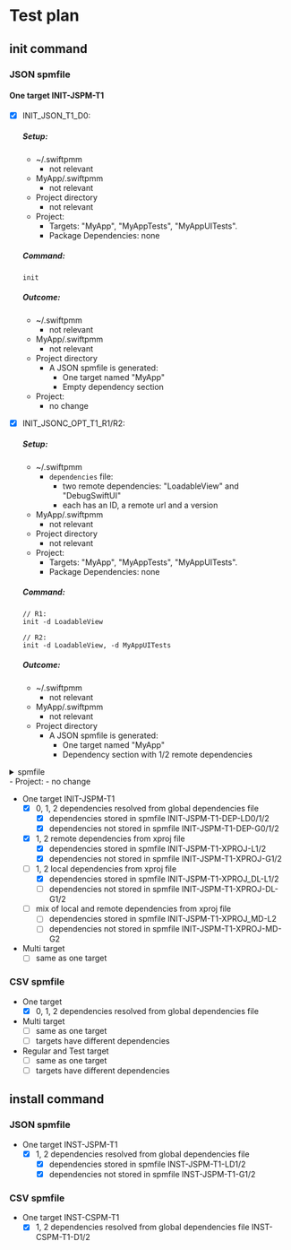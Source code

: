 # Test plan

## init command

### JSON spmfile

#### One target INIT-JSPM-T1 
- [x] INIT_JSON_T1_D0: 
	##### Setup:
	- ~/.swiftpmm
		- not relevant
	- MyApp/.swiftpmm
		- not relevant
	- Project directory
		- not relevant
	- Project:
		- Targets: "MyApp", "MyAppTests", "MyAppUITests". 
		- Package Dependencies: none
	##### Command: 
	```
	init
	```
	##### Outcome:
	- ~/.swiftpmm
		- not relevant
	- MyApp/.swiftpmm
		- not relevant
	- Project directory
		- A JSON spmfile is generated:
			- One target named "MyApp"
			- Empty dependency section
	- Project:
		- no change

- [x] INIT_JSONC_OPT_T1_R1/R2: 
	##### Setup:
	- ~/.swiftpmm
		- `dependencies` file:
			- two remote dependencies: "LoadableView" and "DebugSwiftUI"
			- each has an ID, a remote url and a version
	- MyApp/.swiftpmm
		- not relevant
	- Project directory
		- not relevant
	- Project:
		- Targets: "MyApp", "MyAppTests", "MyAppUITests". 
		- Package Dependencies: none
	##### Command: 
	```
	// R1:
	init -d LoadableView

	// R2:
	init -d LoadableView, -d MyAppUITests
	```
	##### Outcome:
	- ~/.swiftpmm
		- not relevant
	- MyApp/.swiftpmm
		- not relevant
	- Project directory
		- A JSON spmfile is generated:
			- One target named "MyApp"
			- Dependency section with 1/2 remote dependencies
<details>
	<summary>spmfile</summary>

	{
	  "dependencies" : [
	    {
	      "id" : "8918A5F9-4693-4285-A10B-D702E877E9B4",
	      "name" : "DebugSwiftUI",
	      "url" : "https://github.com/anconaesselmann/DebugSwiftUI",
	      "version" : "0.0.1"
	    },
	    {
	      "id" : "AA39C307-0F4C-4482-916E-23D715D7BE8A",
	      "name" : "LoadableView",
	      "url" : "https://github.com/anconaesselmann/LoadableView",
	      "version" : "0.3.9"
	    }
	  ],
	  "targets" : [
	    {
	      "dependencies" : [
	        "DebugSwiftUI",
	        "LoadableView"
	      ],
	      "id" : "9D6FC795-45A9-457C-919F-D8CE20A9DFDA",
	      "name" : "MyApp"
	    }
	  ]
	}

</details>
	- Project:
		- no change

- One target INIT-JSPM-T1 
	- [x] 0, 1, 2 dependencies resolved from global dependencies file
		- [x] dependencies stored in spmfile INIT-JSPM-T1-DEP-LD0/1/2
		- [x] dependencies not stored in spmfile INIT-JSPM-T1-DEP-G0/1/2
	- [x] 1, 2 remote dependencies from xproj file
		- [x] dependencies stored in spmfile INIT-JSPM-T1-XPROJ-L1/2
		- [x] dependencies not stored in spmfile INIT-JSPM-T1-XPROJ-G1/2
	- [ ] 1, 2 local dependencies from xproj file
		- [x] dependencies stored in spmfile INIT-JSPM-T1-XPROJ_DL-L1/2
		- [ ] dependencies not stored in spmfile INIT-JSPM-T1-XPROJ-DL-G1/2
	- [ ] mix of local and remote dependencies from xproj file
		- [ ] dependencies stored in spmfile INIT-JSPM-T1-XPROJ_MD-L2
		- [ ] dependencies not stored in spmfile INIT-JSPM-T1-XPROJ-MD-G2

- Multi target
	- [ ] same as one target

### CSV spmfile

- One target
	- [x] 0, 1, 2 dependencies resolved from global dependencies file

- Multi target
	- [ ] same as one target
	- [ ] targets have different dependencies

- Regular and Test target
	- [ ] same as one target
	- [ ] targets have different dependencies

## install command

### JSON spmfile

- One target INST-JSPM-T1 
    - [x] 1, 2 dependencies resolved from global dependencies file
        - [x] dependencies stored in spmfile INST-JSPM-T1-LD1/2
        - [x] dependencies not stored in spmfile INST-JSPM-T1-G1/2

### CSV spmfile

- One target INST-CSPM-T1 
    - [x] 1, 2 dependencies resolved from global dependencies file INST-CSPM-T1-D1/2
